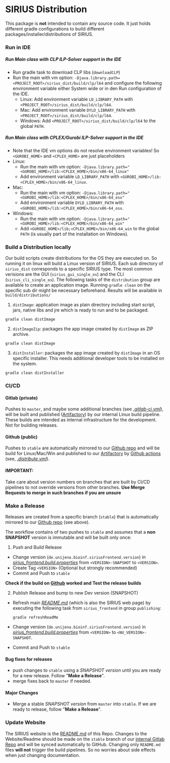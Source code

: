# SIRIUS Distribution
This package is **not** intended to contain any source code. 
It just holds different gradle configurations to build different packages/installer/distributions of SIRIUS.

### Run in IDE 
##### Run Main class with CLP ILP-Solver support in the IDE
* Run gradle task to download CLP libs (`downloadCLP`)
* Run the main with vm option: `-Djava.library.path=<PROJECT_ROOT>/sirius_dist/build/clp/l64` and configure
  the following environment variable either System wide or in den Run configuration of the IDE.
  * Linux: Add environment variable `LD_LIBRARY_PATH` with  `<PROJECT_ROOT>/sirius_dist/build/clp/l64`.
  * Mac: Add environment variable `DYLD_LIBRARY_PATH` with  `<PROJECT_ROOT>/sirius_dist/build/clp/l64`.
  * Windows: Add `<PROJECT_ROOT>/sirius_dist/build/clp/l64` to the global `PATH`.

##### Run Main class with CPLEX/Gurobi ILP-Solver support in the IDE
* Note that the IDE vm options do not resolve environment variables! So `<GUROBI_HOME>` and `<CPLEX_HOME>` are just placeholders
* Linux:
  * Run the main with vm option: `-Djava.library.path="<GUROBI_HOME>/lib:<CPLEX_HOME>/bin/x86-64_linux"`
  * Add environment variable `LD_LIBRARY_PATH` with  `<GUROBI_HOME>/lib:<CPLEX_HOME>/bin/x86-64_linux`.
* Mac:
  * Run the main with vm option: `-Djava.library.path="<GUROBI_HOME>/lib:<CPLEX_HOME>/bin/x86-64_osx"`
  * Add environment variable `DYLD_LIBRARY_PATH` with  `<GUROBI_HOME>/lib:<CPLEX_HOME>/bin/x86-64_osx`.
* Windows:
  * Run the main with vm option: `-Djava.library.path="<GUROBI_HOME>/lib:<CPLEX_HOME>/bin/x86-64_win"`
  * Add `<GUROBI_HOME>/lib;<CPLEX_HOME>/bin/x86-64_win` to the global `PATH` (is usually part of the installation on Windows).

### Build a Distribution locally
Our build scripts create distributions for the OS they are executed on. So running it on linux will build a Linux version 
of SIRIUS. Each sub directory of `sirius_dist` corresponds to a specific SIRIUS type. The most common verisions are 
the GUI (`sirius_gui_single_os`) and the CLI (`sirius_cli_single_os`). The following tasks of the `distribution` group
are available to create an application image. Running `gradle clean` on the specific sub dir might be necessary beforehand.
Results will be available in `build/distributions/`

1. `distImage`:  application image as plain directory including start script, jars, native libs and jre which is ready to run 
and to be packaged.
```shell
gradle clean distImage
```   
2. `distImageZip`: packages the app image created by `distImage` as ZIP archive. 
```shell
gradle clean distImage
```

3. `distInstaller`: packages the app image created by `distImage` in an OS specific installer. This needs additional developer
tools to be installed on the system.
```shell
gradle clean distInstaller
```

### CI/CD
#### Gitlab (private)
Pushes to `master`, and maybe some additional branches (see [*.gitlab-ci.yml*](../.gitlab-ci.yml)), will be built and 
published ([Artifactory](https://bio.informatik.uni-jena.de/repository/webapp/#/artifacts/browse/tree/General/dist/de/unijena/bioinf/ms/sirius))
by our internal Linux build pipeline. These builds are intended as internal infrastructure for the development. Not for building releases.

#### Github (public)
Pushes to  `stable` are automatically mirrored to our [Github repo](https://github.com/sirius-ms/sirius/tree/stable)
and will be build for Linux/Mac/Win and published to our 
[Artifactory](https://bio.informatik.uni-jena.de/repository/webapp/#/artifacts/browse/tree/General/dist/de/unijena/bioinf/ms/sirius)
by [Github actions](https://github.com/sirius-ms/sirius/actions) (see, [*.distribute.yml*](../.github/workflows/distribute.yaml)).

#### IMPORTANT: 
Take care about version numbers on branches that are built by CI/CD pipelines to not override versions from
other branches. **Use Merge Requests to merge in such branches if you are unsure** 


### Make a Release
Releases are created from a specific branch (`stable`) that is automatically mirrored to our 
[Github repo](https://github.com/sirius-ms/sirius/tree/stable) (see above).

The workflow contains of two pushes to `stable` and assumes that a **non SNAPSHOT** version is immutable and will be built only once:

1. Push and Build Release
 * Change version (`de.unijena.bioinf.siriusFrontend.version`) in [*sirius_frontend.build.properties*](../sirius_cli/src/main/resources/sirius_frontend.build.properties)
   from `<VERSION>-SNAPSHOT` to `<VERSION>`.
 * Create Tag `<VERSION>` (Optional but strongly recommended)
 * Commit and Push to `stable`

**Check if the build on [Github](https://github.com/sirius-ms/sirius/actions) worked and Test the release builds**

2. Publish Release and bump to new Dev version (SNAPSHOT)
 * Refresh main [*README.md*](../README.md) (which is also the SIRIUS web page) by executing the following task
   from `sirius_frontend` in group `publishing`:
   ```shell
   gradle refreshReadMe
   ```
   
 * Change version (`de.unijena.bioinf.siriusFrontend.version`) in [*sirius_frontend.build.properties*](../sirius_cli/src/main/resources/sirius_frontend.build.properties)
  from `<VERSION>` to `<NU_VERSION>-SNAPSHOT`.
 * Commit and Push to `stable`


#### Bug fixes for releases
 * push changes to `stable` using a *SNAPSHOT version* until you are ready for a new release. Follow "**Make a Release**".
 * merge fixes back to `master` if needed.

#### Major Changes
 * Merge a stable *SNAPSHOT version* from `master` into `stable`. If we are ready to release, follow "**Make a Release**".


### Update Website
The SIRIUS website is the [README.md](../README.md) of this Repo.
Changes to the Website/Readme should be made on the `stable` branch of our [internal Gitlab Repo](https://git.bio.informatik.uni-jena.de/bioinf-mit/ms/sirius_frontend/-/tree/stable) 
and will be synced automatically to GitHub. Changing only `README.md` files **will not** trigger
the build pipelines. So no worries about side effects when just changing documentation.